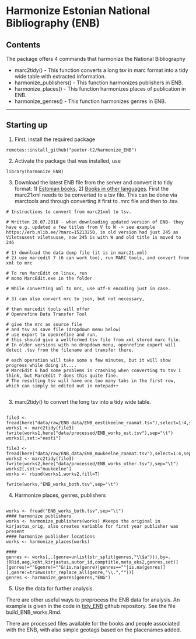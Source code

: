 # Harmonize Estonian National Bibliography (ENB)

## Contents

The package offers 4 commands that harmonize the National Bibliography
- marc2tidy() - This function converts a long tsv in marc format into a tidy wide table with extracted information.
- harmonize_publishers() - This function harmonizes publishers in ENB.
- harmonize_places() - This function harmonizes places of publication in ENB.
- harmonize_genres() - This function harmonizes genres in ENB.

---

## Starting up

1) First, install the required package

```
remotes::install_github("peeter-t2/harmonize_ENB")
```

2) Activate the package that was installed, use 
```
library(harmonize_ENB)
```

3) Download the latest ENB file from the server and convert it to tidy format: 1) [Estonian books](https://data.digar.ee/erb/ERB_eestikeelne_raamat.zip), 2) [Books in other languages](https://data.digar.ee/erb/ERB_muukeelne_raamat.zip). First the marc21xml needs to be converted to a tsv file. This can be done via marctools and through converting it first to .mrc file and then to .tsv.

```
# Instructions to convert from marc21xml to tsv.

# Written 20.07.2018 - when downloading updated version of ENB- they have e.g. updated a few titles from V to W -> see example https://erb.nlib.ee/?marc=15213250, in old version had just 245 as Viletsusest viletsusse, now 245 is with W and old title is moved to 246

# 1) download the data dump file (it is in marc21.xml)
# 2) use marcedit 7 (6 can work too), run MARC tools, and convert from xml to mrc

# To run MarcEdit on linux, run 
# mono MarcEdit.exe in the folder

# While converting xml to mrc, use utf-8 encoding just in case.

# 3) can also convert mrc to json, but not necessary,

# then marcedit tools will offer
# Openrefine Data Transfer Tool

# give the mrc as source file
# and tsv as save file (dropdown menu below)
# use export to openrefine and run,
# this should give a wellformed tsv file from xml stored marc file.
# In older versions with no dropdown menu, openrefine export will detect .tsv from the filename and transfer there.

# each operation will take some a few minutes, but it will show progress while doing it....
# MarcEdit 6 had some problems in crashing when converting to tsv i think, but MarcEdit 7 does this quite fine.
# The resulting tsv will have one too many tabs in the first row, which can simply be edited out in notepad++


```

3) marc2tidy() to convert the long tsv into a tidy wide table.

```

file3 <- fread(here("data/raw/ENB_data/ENB_eestikeelne_raamat.tsv"),select=1:4,sep="\t")
works1 <- marc2tidy(file3)
fwrite(works1,here("data/processed/ENB_works_est.tsv"),sep="\t")
works1[,set:="eesti"]

file3 <- fread(here("data/raw/ENB_data/ENB_muukeelne_raamat.tsv"),select=1:4,sep="\t")
works2 <- marc2tidy(file3)
fwrite(works2,here("data/processed/ENB_works_other.tsv"),sep="\t")
works2[,set:="muukeelne"]
works <- rbind(works1,works2,fill=T)

fwrite(works,"ENB_works_both.tsv",sep="\t")

```


4) Harmonize places, genres, publishers

```

works <- fread("ENB_works_both.tsv",sep="\t")
#### harmonize publishers
works <- harmonize_publishers(works) #keeps the original in kirjastus_orig, also creates variable for first year publisher was present
#### harmonize publisher locations
works <- harmonize_places(works)

####
genres <- works[,.(genre=unlist(str_split(genres,"\\$a"))),by=.(RRid,aeg,koht,kirjastus,autor_id,comptitle,meta_eks2,genres,set)][genres!=""&genre!=""&!is.na(genre)|genres==""|is.na(genres)][,genre:=trimws(str_replace_all(genre,"\\.",""))]
genres <- harmonize_genres(genres,"ENG")
```

5) Use the data for further analysis.

There are other useful ways to preprocess the ENB data for analysis. An example is given in the code in [tidy_ENB](https://github.com/peeter-t2/tidy_ENB) github repository. See the file build_ENB_works.Rmd.

There are processed files available for the books and people associated with the ENB, with also simple geotags based on the placenames added.
